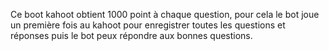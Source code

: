 Ce boot kahoot obtient 1000 point à chaque question, pour cela le bot joue un première fois au kahoot pour enregistrer toutes les questions et réponses puis le bot peux répondre aux bonnes questions.
